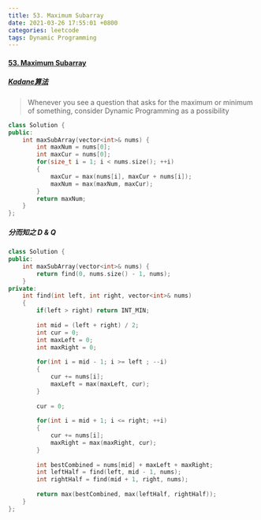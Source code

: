 ```yaml
---
title: 53. Maximum Subarray
date: 2021-03-26 17:55:01 +0800
categories: leetcode
tags: Dynamic Programming
---
```

#### [53. Maximum Subarray](https://leetcode.com/problems/maximum-subarray/)
##### [Kadane算法](https://en.wikipedia.org/wiki/Maximum_subarray_problem#Kadane's_algorithm)
> Whenever you see a question that asks for the maximum or minimum of something, consider Dynamic Programming as a possibility
```c++
class Solution {
public:
    int maxSubArray(vector<int>& nums) {
        int maxNum = nums[0];
        int maxCur = nums[0];
        for(size_t i = 1; i < nums.size(); ++i)
        {
            maxCur = max(nums[i], maxCur + nums[i]);
            maxNum = max(maxNum, maxCur);
        }
        return maxNum;
    }
};
```

##### 分而知之 D & Q
```c++
class Solution {
public:
    int maxSubArray(vector<int>& nums) {
        return find(0, nums.size() - 1, nums);
    }
private:
    int find(int left, int right, vector<int>& nums)
    {
        if(left > right) return INT_MIN;
        
        int mid = (left + right) / 2;
        int cur = 0;
        int maxLeft = 0;
        int maxRight = 0;
        
        for(int i = mid - 1; i >= left ; --i)
        {
            cur += nums[i];
            maxLeft = max(maxLeft, cur);
        }
        
        cur = 0;
        
        for(int i = mid + 1; i <= right; ++i)
        {
            cur += nums[i];
            maxRight = max(maxRight, cur);
        }
        
        int bestCombined = nums[mid] + maxLeft + maxRight;
        int leftHalf = find(left, mid - 1, nums);
        int rightHalf = find(mid + 1, right, nums);
        
        return max(bestCombined, max(leftHalf, rightHalf));
    }
};
```
